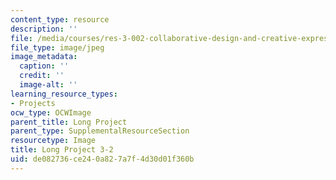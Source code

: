 ```yaml
---
content_type: resource
description: ''
file: /media/courses/res-3-002-collaborative-design-and-creative-expression-with-arduino-microcontrollers-january-iap-2017/de082736ce240a827a7f4d30d01f360b_LP3-2.jpg
file_type: image/jpeg
image_metadata:
  caption: ''
  credit: ''
  image-alt: ''
learning_resource_types:
- Projects
ocw_type: OCWImage
parent_title: Long Project
parent_type: SupplementalResourceSection
resourcetype: Image
title: Long Project 3-2
uid: de082736-ce24-0a82-7a7f-4d30d01f360b
---
```

